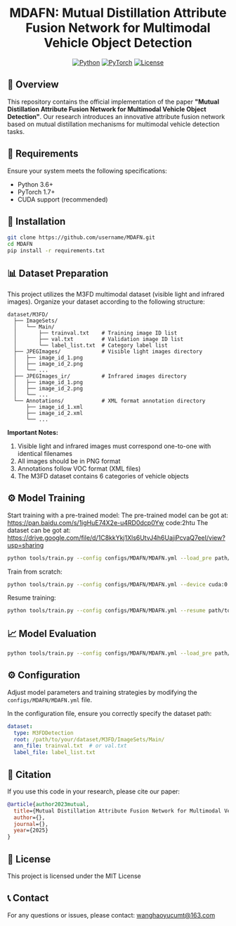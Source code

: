 <!-- MDAFN - Mutual Distillation Attribute Fusion Network -->

<div align="center">
  
# MDAFN: Mutual Distillation Attribute Fusion Network for Multimodal Vehicle Object Detection

[![Python](https://img.shields.io/badge/Python-3.6+-blue.svg)](https://www.python.org/)
[![PyTorch](https://img.shields.io/badge/PyTorch-1.7+-ee4c2c.svg)](https://pytorch.org/)
[![License](https://img.shields.io/badge/License-MIT-green.svg)](https://opensource.org/licenses/MIT)

</div>

## 📑 Overview

This repository contains the official implementation of the paper **"Mutual Distillation Attribute Fusion Network for Multimodal Vehicle Object Detection"**. Our research introduces an innovative attribute fusion network based on mutual distillation mechanisms for multimodal vehicle detection tasks.


## 🔧 Requirements

Ensure your system meets the following specifications:
- Python 3.6+
- PyTorch 1.7+
- CUDA support (recommended)

## 🚀 Installation

```bash
git clone https://github.com/username/MDAFN.git
cd MDAFN
pip install -r requirements.txt
```

## 📊 Dataset Preparation

This project utilizes the M3FD multimodal dataset (visible light and infrared images). Organize your dataset according to the following structure:

```
dataset/M3FD/
  ├── ImageSets/
  │   └── Main/
  │       ├── trainval.txt    # Training image ID list
  │       ├── val.txt         # Validation image ID list
  │       └── label_list.txt  # Category label list
  ├── JPEGImages/             # Visible light images directory
  │   ├── image_id_1.png
  │   ├── image_id_2.png
  │   └── ...
  ├── JPEGImages_ir/          # Infrared images directory
  │   ├── image_id_1.png
  │   ├── image_id_2.png
  │   └── ...
  └── Annotations/            # XML format annotation directory
      ├── image_id_1.xml
      ├── image_id_2.xml
      └── ...
```

**Important Notes:**

1. Visible light and infrared images must correspond one-to-one with identical filenames
2. All images should be in PNG format
3. Annotations follow VOC format (XML files)
4. The M3FD dataset contains 6 categories of vehicle objects

## ⚙️ Model Training

Start training with a pre-trained model:
The pre-trained model can be got at: https://pan.baidu.com/s/1igHuE74X2e-u4RD0dcp0Yw code:2htu
The dataset can be got at: https://drive.google.com/file/d/1C8kkYkj1Xls6UtvJ4h6UajiPcvaQ7eeI/view?usp=sharing
```bash
python tools/train.py --config configs/MDAFN/MDAFN.yml --load_pre path/to/pretrained.pth --device cuda:0
```

Train from scratch:

```bash
python tools/train.py --config configs/MDAFN/MDAFN.yml --device cuda:0
```

Resume training:

```bash
python tools/train.py --config configs/MDAFN/MDAFN.yml --resume path/to/checkpoint.pth --device cuda:0
```

## 📈 Model Evaluation

```bash
python tools/train.py --config configs/MDAFN/MDAFN.yml --load_pre path/to/model.pth --test_only --device cuda:0
```

## ⚙️ Configuration

Adjust model parameters and training strategies by modifying the `configs/MDAFN/MDAFN.yml` file.

In the configuration file, ensure you correctly specify the dataset path:

```yaml
dataset: 
  type: M3FDDetection
  root: /path/to/your/dataset/M3FD/ImageSets/Main/
  ann_file: trainval.txt  # or val.txt
  label_file: label_list.txt
```

## 📝 Citation

If you use this code in your research, please cite our paper:

```bibtex
@article{author2023mutual,
  title={Mutual Distillation Attribute Fusion Network for Multimodal Vehicle Object Detection},
  author={},
  journal={},
  year={2025}
}
```

## 📜 License

This project is licensed under the MIT License

## 📞 Contact

For any questions or issues, please contact: wanghaoyucumt@163.com
